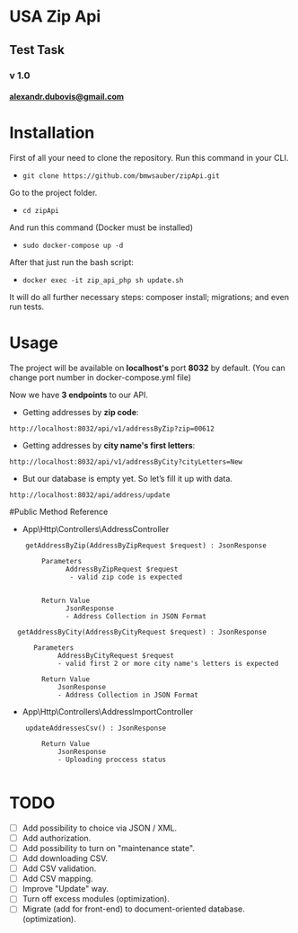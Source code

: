 # USA Zip Api

## Test Task

### v 1.0

#### alexandr.dubovis@gmail.com


# Installation
First of all your need to clone the repository.
Run this command in your CLI.
* `git clone https://github.com/bmwsauber/zipApi.git`

Go to the project folder.
* `cd zipApi`

And run this command (Docker must be installed)
* `sudo docker-compose up -d` 

After that just run the bash script:
* `docker exec -it zip_api_php sh update.sh`

It will do all further necessary steps: composer install; migrations; and even run tests.

# Usage

The project will be available on **localhost's** port **8032** by default. (You can change port number in docker-compose.yml file)


Now we have **3 endpoints** to our API.

* Getting addresses by **zip code**:
```
http://localhost:8032/api/v1/addressByZip?zip=00612
```

* Getting addresses by **city name's first letters**:
```
http://localhost:8032/api/v1/addressByCity?cityLetters=New
```
* But our database is empty yet. So let’s fill it up with data.
```
http://localhost:8032/api/address/update
```
#Public Method Reference 
* App\Http\Controllers\AddressController
```
    getAddressByZip(AddressByZipRequest $request) : JsonResponse

        Parameters
              AddressByZipRequest $request 
               - valid zip code is expected


        Return Value
              JsonResponse 
              - Address Collection in JSON Format
```
```
  getAddressByCity(AddressByCityRequest $request) : JsonResponse

      Parameters
            AddressByCityRequest $request 
            - valid first 2 or more city name's letters is expected   

        Return Value
            JsonResponse 
            - Address Collection in JSON Format
```
* App\Http\Controllers\AddressImportController
```
    updateAddressesCsv() : JsonResponse
        
        Return Value
            JsonResponse 
            - Uploading proccess status


```
# TODO
    
- [ ] Add possibility to choice via JSON / XML.
- [ ] Add authorization.
- [ ] Add possibility to turn on "maintenance state".
- [ ] Add downloading CSV.
- [ ] Add CSV validation.
- [ ] Add CSV mapping.
- [ ] Improve "Update" way.
- [ ] Turn off excess modules (optimization).
- [ ] Migrate (add for front-end) to document-oriented database. (optimization).